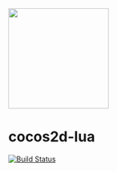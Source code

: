 <img src="http://www.cocos2d-x.org/attachments/801/cocos2dx_portrait.png" width=200>

cocos2d-lua
===========

[![Build Status](https://travis-ci.org/cocos2d/cocos2d-lua.png?branch=master)](https://travis-ci.org/cocos2d/cocos2d-lua)